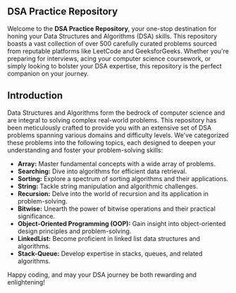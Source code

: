 ## DSA Practice Repository

Welcome to the **DSA Practice Repository**, your one-stop destination for honing your Data Structures and Algorithms (DSA) skills. This repository boasts a vast collection of over 500 carefully curated problems sourced from reputable platforms like LeetCode and GeeksforGeeks. Whether you're preparing for interviews, acing your computer science coursework, or simply looking to bolster your DSA expertise, this repository is the perfect companion on your journey.


## Introduction

Data Structures and Algorithms form the bedrock of computer science and are integral to solving complex real-world problems. This repository has been meticulously crafted to provide you with an extensive set of DSA problems spanning various domains and difficulty levels. We've categorized these problems into the following topics, each designed to deepen your understanding and foster your problem-solving skills:

- **Array:** Master fundamental concepts with a wide array of problems.
- **Searching:** Dive into algorithms for efficient data retrieval.
- **Sorting:** Explore a spectrum of sorting algorithms and their applications.
- **String:** Tackle string manipulation and algorithmic challenges.
- **Recursion:** Delve into the world of recursion and its application in problem-solving.
- **Bitwise:** Unearth the power of bitwise operations and their practical significance.
- **Object-Oriented Programming (OOP):** Gain insight into object-oriented design principles and problem-solving.
- **LinkedList:** Become proficient in linked list data structures and algorithms.
- **Stack-Queue:** Develop expertise in stacks, queues, and related algorithms.


Happy coding, and may your DSA journey be both rewarding and enlightening!
